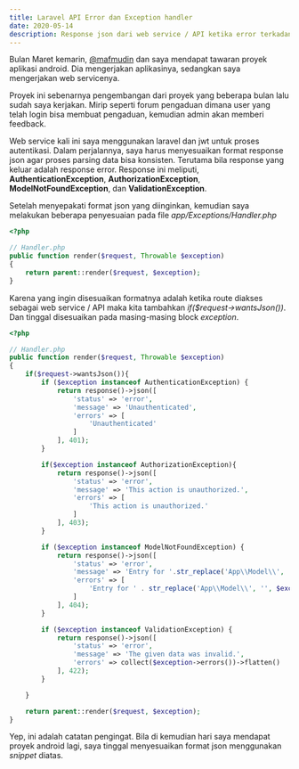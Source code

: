 ```yaml
---
title: Laravel API Error dan Exception handler
date: 2020-05-14
description: Response json dari web service / API ketika error terkadang perlu disesuaikan. Hal ini dilakukan agar proses parsing data bisa konsisten.
---
```


Bulan Maret kemarin, [@mafmudin](https://twitter.com/mafmudin) dan saya mendapat tawaran proyek aplikasi android.
Dia mengerjakan aplikasinya, sedangkan saya mengerjakan web servicenya.

Proyek ini sebenarnya pengembangan dari proyek yang beberapa bulan lalu sudah saya kerjakan.
Mirip seperti forum pengaduan dimana user yang telah login bisa membuat pengaduan, kemudian admin akan memberi feedback.

Web service kali ini saya menggunakan laravel dan jwt untuk proses autentikasi.
Dalam perjalannya, saya harus menyesuaikan format response json agar proses parsing data bisa konsisten.
Terutama bila response yang keluar adalah response error.
Response ini meliputi, **AuthenticationException**, **AuthorizationException**, **ModelNotFoundException**, dan **ValidationException**.

Setelah menyepakati format json yang diinginkan, kemudian saya melakukan beberapa penyesuaian pada file *app/Exceptions/Handler.php*

```php
<?php

// Handler.php
public function render($request, Throwable $exception)
{
    return parent::render($request, $exception);
}
```

Karena yang ingin disesuaikan formatnya adalah ketika route diakses sebagai web service / API maka kita tambahkan *if($request->wantsJson())*. Dan tinggal disesuaikan pada masing-masing block *exception*.

```php
<?php

// Handler.php
public function render($request, Throwable $exception)
{
    if($request->wantsJson()){
        if ($exception instanceof AuthenticationException) {
            return response()->json([
                'status' => 'error',
                'message' => 'Unauthenticated',
                'errors' => [
                    'Unauthenticated'
                ]
            ], 401);
        }

        if($exception instanceof AuthorizationException){
            return response()->json([
                'status' => 'error',
                'message' => 'This action is unauthorized.',
                'errors' => [
                    'This action is unauthorized.'
                ]
            ], 403);
        }

        if ($exception instanceof ModelNotFoundException) {
            return response()->json([
                'status' => 'error',
                'message' => 'Entry for '.str_replace('App\\Model\\', '', $exception->getModel()).' not found',
                'errors' => [
                    'Entry for ' . str_replace('App\\Model\\', '', $exception->getModel()) . ' not found'
                ]
            ], 404);
        }

        if ($exception instanceof ValidationException) {
            return response()->json([
                'status' => 'error',
                'message' => 'The given data was invalid.',
                'errors' => collect($exception->errors())->flatten()
            ], 422);
        }

    }

    return parent::render($request, $exception);
}
```

Yep, ini adalah catatan pengingat.
Bila di kemudian hari saya mendapat proyek android lagi, saya tinggal menyesuaikan format json menggunakan *snippet* diatas.